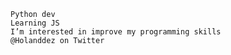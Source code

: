 	Python dev
	Learning JS
	I’m interested in improve my programming skills
	@Holanddez on Twitter

<!---
Holanddez/Holanddez is a ✨ special ✨ repository because its `README.md` (this file) appears on your GitHub profile.
You can click the Preview link to take a look at your changes.
--->
